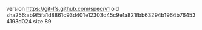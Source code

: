 version https://git-lfs.github.com/spec/v1
oid sha256:ab9f5fa1d8861c93d401e12303d45c9e1a821fbb63294b1964b764534193d024
size 89
